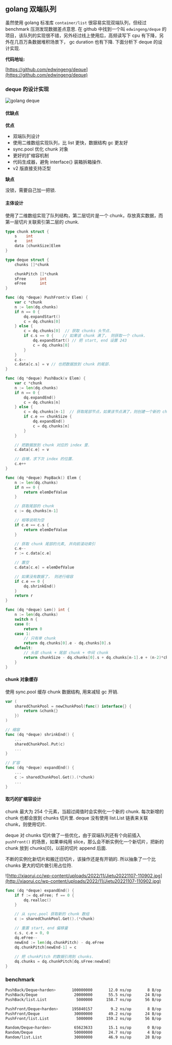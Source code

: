 ## golang 双端队列

虽然使用 golang 标准库 `container/list` 很容易实现双端队列，但经过 benchmark 压测发现数据差点意思. 在 github 中找到一个叫 `edwingeng/deque` 的项目，该队列的实现很不错，另外经过线上使用后，高频读写下 cpu 有下降，另外在几百万条数据堆积场景下， gc duration 也有下降. 下面分析下 deque 的设计实现. 

**代码地址:**

[https://github.com/edwingeng/deque](https://github.com/edwingeng/deque)

### deque 的设计实现

![golang deque](https://xiaorui-cc.oss-cn-hangzhou.aliyuncs.com/images/202301/202301172141289.png)

#### 优缺点

**优点**

- 双端队列设计
- 使用二维数组实现队列，比 list 更快，数据结构 gc 更友好
- sync.pool 优化 chunk 对象
- 更好的扩缩容机制
- 代码生成器，避免 interface{} 装箱拆箱操作.
- v2 版直接支持泛型

**缺点**

没锁，需要自己加一把锁.

#### 主体设计

使用了二维数组实现了队列结构，第二层切片是一个 chunk，存放真实数据，而第一层切片关联索引第二层的 chunk.

```go
type chunk struct {
	s    int
	e    int
	data [chunkSize]Elem
}

type deque struct {
	chunks []*chunk

	chunkPitch []*chunk
	sFree      int
	eFree      int
}

func (dq *deque) PushFront(v Elem) {
	var c *chunk
	n := len(dq.chunks)
	if n == 0 {
		dq.expandStart()
		c = dq.chunks[0]
	} else {
		c = dq.chunks[0]  // 获取 chunks 头节点.
		if c.s == 0 {    // 如果该 chunk 满了， 则获取一个 chunk.
			dq.expandStart() // 把 start, end 设置 243
			c = dq.chunks[0]
		}
	}
	c.s--
	c.data[c.s] = v // 也把数据放到 chunk 的尾部.
}

func (dq *deque) PushBack(v Elem) {
	var c *chunk
	n := len(dq.chunks)
	if n == 0 {
		dq.expandEnd()
		c = dq.chunks[n]
	} else {
		c = dq.chunks[n-1]  // 获取尾部节点，如果该节点满了，则创建一个新的 chunk, start 和 end 为 0.
		if c.e == chunkSize { 
			dq.expandEnd()
			c = dq.chunks[n]
		}
	}

	// 把数据放到 chunk 对应的 index 里.
	c.data[c.e] = v

	// 自增，求下次 index 的位置.
	c.e++
}

func (dq *deque) PopBack() Elem {
	n := len(dq.chunks)
	if n == 0 {
		return elemDefValue
	}

	// 获取尾部的 chunk
	c := dq.chunks[n-1]

	// 相等说明为空
	if c.e == c.s {
		return elemDefValue
	}

	// 获取 chunk 尾部的元素, 并向前滚动索引
	c.e--
	r := c.data[c.e]

	// 置空
	c.data[c.e] = elemDefValue

	// 如果没有数据了， 则进行缩容
	if c.e == 0 {
		dq.shrinkEnd()
	}
	return r
}

func (dq *deque) Len() int {
	n := len(dq.chunks)
	switch n {
	case 0:
		return 0
	case 1:
		// 只有单 chunk
		return dq.chunks[0].e - dq.chunks[0].s
	default:
		// 头部 chunk + 尾部 chunk + 中间 chunk
		return chunkSize - dq.chunks[0].s + dq.chunks[n-1].e + (n-2)*chunkSize
	}
}
```

#### chunk 对象缓存

使用 sync.pool 缓存 chunk 数据结构, 用来减轻 gc 开销.

```go
var (
	sharedChunkPool = newChunkPool(func() interface{} {
		return &chunk{}
	})
)

// 缩容
func (dq *deque) shrinkEnd() {
    ...
	sharedChunkPool.Put(c)
    ...
}

// 扩容
func (dq *deque) expandEnd() {
    ...
	c := sharedChunkPool.Get().(*chunk)
    ...
}
```

#### 取巧的扩缩容设计

chunk 最大为 254 个元素，当超过阈值时会实例化一个新的 chunk. 每次新增的 chunk 也都会放到 chunks 切片里. deque 没有使用 list.List 链表来关联 chunk，则使用切片.

deque 对 chunks 切片做了一些优化，由于双端队列还有个向前插入 `pushFront()` 的场景，如果单纯用 slice，那么会不断实例化一个新切片，把新的chunk 放到 chunks[0]，以前的切片 append 后面.

不断的实例化新切片和搬迁旧切片，该操作还是有开销的. 所以抽象了一个比 chunks 更大的切片做引用占位符.

![http://xiaorui.cc/wp-content/uploads/2022/11/Jietu20221107-110902.jpg](http://xiaorui.cc/wp-content/uploads/2022/11/Jietu20221107-110902.jpg)

```go
func (dq *deque) expandEnd() {
	if f := dq.eFree; f == 0 {
		dq.realloc()
	}

	// 从 sync.pool 获取新的 chunk 数组
	c := sharedChunkPool.Get().(*chunk)

	// 重置 start, end 偏移量
	c.s, c.e = 0, 0
	dq.eFree--
	newEnd := len(dq.chunkPitch) - dq.eFree
	dq.chunkPitch[newEnd-1] = c
    
    // 把 chunkPitch 的数据引用到 chunks.
	dq.chunks = dq.chunkPitch[dq.sFree:newEnd]
}
```

### benchmark

```bash
PushBack/Deque<harden>       100000000       12.0 ns/op       8 B/op      0 allocs/op
PushBack/Deque                20000000       55.5 ns/op      24 B/op      1 allocs/op
PushBack/list.List             5000000      158.7 ns/op      56 B/op      1 allocs/op

PushFront/Deque<harden>      195840157        9.2 ns/op       8 B/op      0 allocs/op
PushFront/Deque               30000000       49.2 ns/op      24 B/op      1 allocs/op
PushFront/list.List            5000000      159.2 ns/op      56 B/op      1 allocs/op

Random/Deque<harden>          65623633       15.1 ns/op       0 B/op      0 allocs/op
Random/Deque                  50000000       24.7 ns/op       4 B/op      0 allocs/op
Random/list.List              30000000       46.9 ns/op      28 B/op      1 allocs/op
```